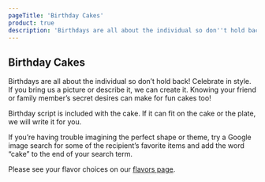 ```yaml
---
pageTitle: 'Birthday Cakes'
product: true
description: 'Birthdays are all about the individual so don''t hold back! Celebrate in style. If you bring us a picture or describe it, we can create it.'
---
```


## Birthday Cakes

Birthdays are all about the individual so don’t hold back! Celebrate in style. If you bring us a picture or
describe it, we can create it. Knowing your friend or family member’s secret desires can make for fun cakes too!

Birthday script is included with the cake. If it can fit on the cake or the plate, we will write it for you.

If you’re having trouble imagining the perfect shape or theme, try a Google image search for some of the
recipient’s favorite items and add the word “cake” to the end of your search term.

Please see your flavor choices on our [flavors page](/cake-pricing-flavors).
